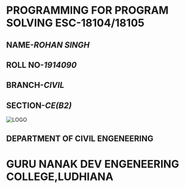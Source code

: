 
                     
# **PROGRAMMING FOR PROGRAM SOLVING ESC-18104/18105**
## NAME-*ROHAN SINGH*
## ROLL NO-*1914090*
## BRANCH-*CIVIL*
## SECTION-*CE(B2)*
![LOGO](https://blog.coachingkaro.org/wp-content/uploads/2019/07/logo.jpg)
## **DEPARTMENT OF CIVIL ENGENEERING**
# **GURU NANAK DEV ENGENEERING COLLEGE,LUDHIANA**


